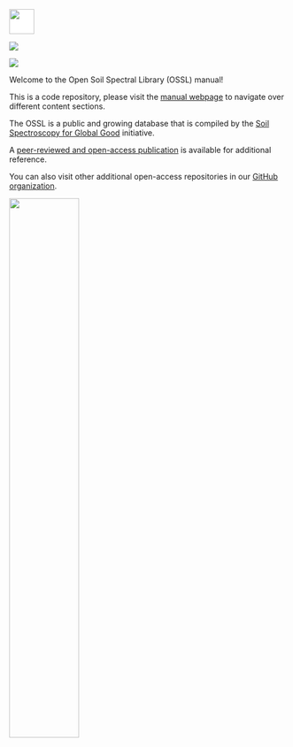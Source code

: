 

<!-- Badges on top of the page -->

<a href="https://doi.org/10.1371/journal.pone.0296545">
<img src="https://journals.plos.org/resource/img/one/logo.png" style="background-color:white;height:45px;">

[![](https://img.shields.io/badge/github-%23121011.svg?style=for-the-badge&logo=github&logoColor=white)](https://github.com/soilspectroscopy)

[![](https://zenodo.org/badge/doi/10.5281/zenodo.5759693.svg)](https://doi.org/10.5281/zenodo.5759693)

Welcome to the Open Soil Spectral Library (OSSL) manual!

This is a code repository, please visit the [manual
webpage](https://soilspectroscopy.github.io/ossl-manual/) to navigate
over different content sections.

The OSSL is a public and growing database that is compiled by the [Soil
Spectroscopy for Global Good](https://soilspectroscopy.org/) initiative.

A [peer-reviewed and open-access
publication](https://doi.org/10.1371/journal.pone.0296545) is available
for additional reference.

You can also visit other additional open-access repositories in our
[GitHub organization](https://github.com/soilspectroscopy).

<img src="img/soilspec4gg-logo_fc.png" style="width:50.0%"
data-wfig-align="center" />
